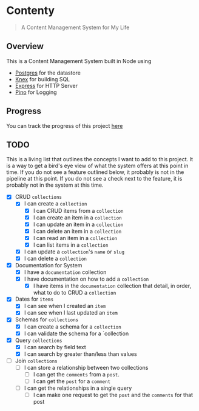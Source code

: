 # Contenty

> A Content Management System for My Life

## Overview

This is a Content Management System built in Node using

- [Postgres][postgres] for the datastore
- [Knex][knex] for building SQL
- [Express][express] for HTTP Server
- [Pino][pino] for Logging

## Progress

You can track the progress of this project [here][internal-progress]

## TODO

This is a living list that outlines the concepts I want to add to this project.
It is a way to get a bird's eye view of what the system offers at this point in
time. If you do not see a feature outlined below, it probably is not in the pipeline
at this point. If you do not see a check next to the feature, it is probably not in
the system at this time.

- [x] CRUD `collections` 
  - [x] I can create a `collection`
    - [x] I can CRUD items from a `collection`
    - [x] I can create an item in a `collection`
    - [x] I can update an item in a `collection`
    - [x] I can delete an item in a `collection`
    - [x] I can read an item in a `collection`
    - [x] I can list items in a `collection`
  - [x] I can update a `collection`'s `name` or `slug`
  - [x] I can delete a `collection`

- [x] Documentation for System
  - [x] I have a `documentation` collection
  - [x] I have documentation on how to add a `collection`
    - [x] I have items in the `documentation` collection that detail, in order, what to do to CRUD a `collection`

- [x] Dates for `items`
  - [x] I can see when I created an `item`
  - [x] I can see when I last updated an `item`

- [x] Schemas for `collections`
  - [x] I can create a schema for a `collection`
  - [x] I can validate the schema for a `collection

- [x] Query `collections`
  - [x] I can search by field text
  - [x] I can search by greater than/less than values

- [ ] Join `collections`
  - [ ] I can store a relationship between two collections
    - [ ] I can get the `comments` from a `post`. 
    - [ ] I can get the `post` for a `comment`
  - [ ] I can get the relationships in a single query
    - [ ] I can make one request to get the `post` and the `comments` for that post

[postgres]: https://www.postgresql.org/
[knex]: http://knexjs.org/
[express]: http://expressjs.com/
[pino]: https://getpino.io/
[internal-progress]: /.progress/index.md